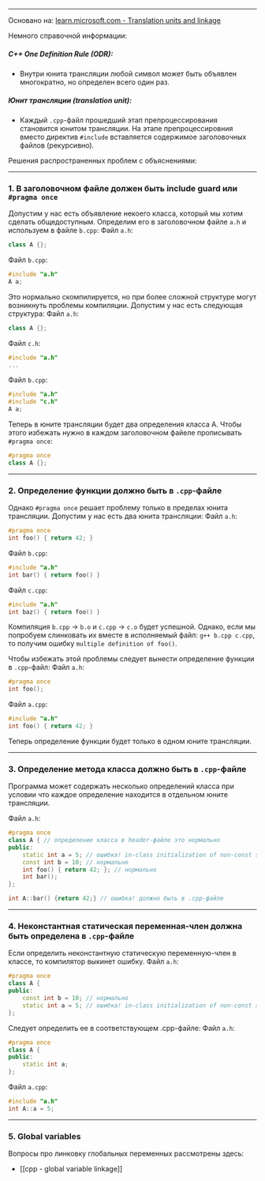 ___
Основано на: [learn.microsoft.com - Translation units and linkage](https://learn.microsoft.com/en-us/cpp/cpp/program-and-linkage-cpp?view=msvc-170)

Немного справочной информации:
##### C++ One Definition Rule (ODR):
- Внутри юнита трансляции любой символ может быть объявлен многократно, но определен всего один раз.
##### Юнит трансляции (translation unit):
- Каждый `.cpp`-файл прошедший этап препроцессирования становится юнитом трансляции. На этапе препроцессировния вместо директив `#include` вставляется содержимое заголовочных файлов (рекурсивно).

Решения распространенных проблем с объяснениями:
___
### 1. В заголовочном файле должен быть include guard или `#pragma once`

Допустим у нас есть объявление некоего класса, который мы хотим сделать общедоступным. Определим его в заголовочном файле `a.h` и используем в файле `b.cpp`:
Файл `a.h`:
```cpp
class A {};
```
Файл `b.cpp`:
```cpp
#include "a.h"
A a;
```
Это нормально скомпилируется, но при более сложной структуре могут возникнуть проблемы компиляции. Допустим у нас есть следующая структура:
Файл `a.h`:
```cpp
class A {};
```
Файл `c.h`:
```cpp
#include "a.h"
...
```
Файл `b.cpp`:
```cpp
#include "a.h"
#include "c.h"
A a;
```
Теперь в юните трансляции будет два определения класса A.
Чтобы этого избежать нужно в каждом заголовочном файеле прописывать `#pragma once`:
```cpp
#pragma once
class A {};
```

___
### 2. Определение функции должно быть в `.cpp`-файле

Однако `#pragma once` решает проблему только в пределах юнита трансляции. Допустим у нас есть два юнита трансляции:
Файл `a.h`:
```cpp
#pragma once
int foo() { return 42; }
```
Файл `b.cpp`:
```cpp
#include "a.h"
int bar() { return foo() }
```
Файл `c.cpp`:
```cpp
#include "a.h"
int baz() { return foo() }
```
Компиляция `b.cpp` -> `b.o` и `c.cpp` -> `c.o` будет успешной. Однако, если мы попробуем слинковать их вместе в исполняемый файл: `g++ b.cpp c.cpp`, то получим ошибку `multiple definition of foo()`.

Чтобы избежать этой проблемы следует вынести определение функции в `.cpp`-файл:
Файл `a.h`:
```cpp
#pragma once
int foo();
```
Файл `a.cpp`:
```cpp
#include "a.h"
int foo() { return 42; }
```
Теперь определение функции будет только в одном юните трансляции.

___
### 3. Определение метода класса должно быть в `.cpp`-файле

Программа может содержать несколько определений класса при условии что каждое определение находится в отдельном юните трансляции.

Файл `a.h`:
```cpp
#pragma once
class A { // определение класса в header-файле это нормально
public:
	static int a = 5; // ошибка! in-class initialization of non-const static member 
	const int b = 10; // нормально
	int foo() { return 42; }; // нормально
	int bar();
};

int A::bar() {return 42;} // ошибка! должно быть в .cpp-файле
```
___
### 4. Неконстантная статическая переменная-член должна быть определена в `.cpp`-файле

Если определить неконстантную статическую переменную-член в классе, то компилятор выкинет ошибку.
Файл `a.h`:
```cpp
#pragma once
class A {
public:
	const int b = 10; // нормально
	static int a = 5; // ошибка! in-class initialization of non-const static member 
};
```
Следует определить ее в соответствующем .cpp-файле:
Файл `a.h`:
```cpp
#pragma once
class A {
public:
	static int a;
};
```
Файл `a.cpp`:
```cpp
#include "a.h"
int A::a = 5;
```

___
### 5. Global variables

Вопросы про линковку глобальных переменных рассмотрены здесь:
- [[cpp - global variable linkage]]
